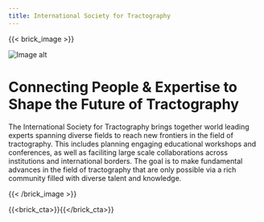 ```yaml
---
title: International Society for Tractography
---
```

{{< brick_image >}}

![Image alt](/uploads/branding/logo_tractoball_transparent_with_tractogram.png)

# Connecting People & Expertise to Shape the Future of Tractography

The International Society for Tractography brings together world leading experts spanning diverse fields to reach new frontiers in the field of tractography.  This includes planning engaging educational workshops and conferences, as well as faciliting large scale collaborations across institutions and international borders.  The goal is to make fundamental advances in the field of tractography that are only possible via a rich community filled with diverse talent and knowledge.

{{< /brick_image >}}

{{<brick_cta>}}{{</brick_cta>}}